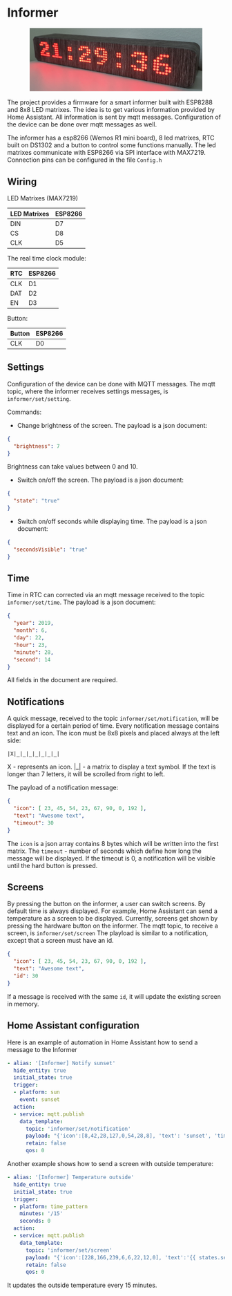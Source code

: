 # Informer


<p align="center">
  <img width="400" src="doc/informer.jpg">
</p>

 The project provides a firmware for a smart informer built with ESP8288 and 8x8 LED matrixes.
The idea is to get various information provided by Home Assistant. All information is sent by mqtt messages. Configuration of the device can be done over mqtt messages as well.

The informer has a esp8266 (Wemos R1 mini board), 8 led matrixes, RTC built on DS1302 and a button to control some functions manually.
The led matrixes communicate with ESP8266 via SPI interface with MAX7219. Connection pins can be configured in the file `Config.h`


## Wiring

LED Matrixes (MAX7219)

| LED Matrixes |ESP8266|
|-----|-----|
| DIN | D7  |
| CS  | D8  |
| CLK | D5  |


The real time clock module:

| RTC |ESP8266|
|-----|-----|
| CLK |  D1 |
| DAT |  D2 |
| EN  |  D3 |

Button:

| Button |ESP8266|
|-----|-----|
| CLK |  D0 |


## Settings

 Configuration of the device can be done with MQTT messages.
The mqtt topic, where the informer receives settings messages, is `informer/set/setting`.

 Commands:
* Change brightness of the screen. The payload is a json document:

```json
{
  "brightness": 7
}
```
Brightness can take values between 0 and 10.

* Switch on/off the screen. The payload is a json document:

```json
{
  "state": "true"
}
```

* Switch on/off seconds while displaying time. The payload is a json document:

```json
{
  "secondsVisible": "true"
}
```

## Time

 Time in RTC can corrected via an mqtt message received to the topic `informer/set/time`. The payload is a json document:
 ```json
 {
   "year": 2019,
   "month": 6,
   "day": 22,
   "hour": 23,
   "minute": 28,
   "second": 14
 }
 ```
 All fields in the document are required.


 ## Notifications

 A quick message, received to the topic `informer/set/notification`, will be displayed for a certain period of time. Every notification message contains text and an icon. The icon must be 8x8 pixels and placed always at the left side:

 ```
 |X|_|_|_|_|_|_|_|
 ```

 X - represents an icon.
|_| - a matrix to display a text symbol. If the text is longer than 7 letters, it will be scrolled from right to left.

The payload of a notification message:
```json
{
  "icon": [ 23, 45, 54, 23, 67, 90, 0, 192 ],
  "text": "Awesome text",
  "timeout": 30
}
```

The `icon` is a json array contains 8 bytes which will be written into the first matrix. The `timeout` - number of seconds which define how long the message will be displayed. If the timeout is 0, a notification will be visible until the hard button is pressed.


## Screens
By pressing the button on the informer, a user can switch screens. By default time is always displayed. For example, Home Assistant can send a temperature as a screen to be displayed. Currently, screens get shown by pressing the hardware button on the informer. The mqtt topic, to receive a screen, is `informer/set/screen` The playload is similar to a notification, except that a screen must have an id.

```json
{
  "icon": [ 23, 45, 54, 23, 67, 90, 0, 192 ],
  "text": "Awesome text",
  "id": 30
}
```

If a message is received with the same `id`, it will update the existing screen in memory.

## Home Assistant configuration

Here is an example of automation in Home Assistant how to send a message to the Informer

```yaml
- alias: '[Informer] Notify sunset'
  hide_entity: true
  initial_state: true
  trigger:
  - platform: sun
    event: sunset
  action:
  - service: mqtt.publish
    data_template:
      topic: 'informer/set/notification'
      payload: "{'icon':[8,42,28,127,0,54,28,8], 'text': 'sunset', 'timeout':60}"
      retain: false
      qos: 0

```
Another example shows how to send a screen with outside temperature:

```yaml
- alias: '[Informer] Temperature outside'
  hide_entity: true
  initial_state: true
  trigger:
  - platform: time_pattern
    minutes: '/15'
    seconds: 0
  action:
  - service: mqtt.publish
    data_template:
      topic: 'informer/set/screen'
      payload: "{'icon':[228,166,239,6,6,22,12,0], 'text':'{{ states.sensor.temperature_outdoor.state | round(0) }}^', 'id':1}"
      retain: false
      qos: 0

```
It updates the outside temperature every 15 minutes.
